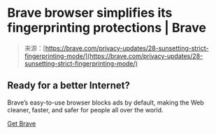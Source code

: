 <!--yml
category: 未分类
date: 2024-05-27 15:00:53
-->

# Brave browser simplifies its fingerprinting protections | Brave

> 来源：[https://brave.com/privacy-updates/28-sunsetting-strict-fingerprinting-mode/](https://brave.com/privacy-updates/28-sunsetting-strict-fingerprinting-mode/)

## Ready for a better Internet?

Brave’s easy-to-use browser blocks ads by default, making the Web cleaner, faster, and safer for people all over the world.

[Get Brave](https://laptop-updates.brave.com/download/BRV002)